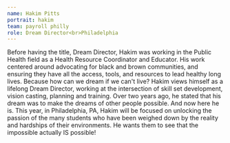 ```yaml
---
name: Hakim Pitts
portrait: hakim
team: payroll philly
role: Dream Director<br>Philadelphia
---
```


Before having the title, Dream Director, Hakim was working in the Public Health field as a Health Resource Coordinator and Educator. His work centered around advocating for black and brown communities, and ensuring they have all the access, tools, and resources to lead healthy long lives. Because how can we dream if we can't live? Hakim views himself as a lifelong Dream Director, working at the intersection of skill set development, vision casting, planning and training. Over two years ago, he stated that his dream was to make the dreams of other people possible. And now here he is. This year, in Philadelphia, PA, Hakim will be focused on unlocking the passion of the many students who have been weighed down by the reality and hardships of their environments. He wants them to see that the impossible actually IS possible!